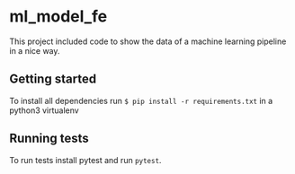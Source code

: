 # ml_model_fe

This project included code to show the data of a machine learning pipeline in a nice way. 

## Getting started
To install all dependencies run `$ pip install -r requirements.txt` in a python3 virtualenv

## Running tests
To run tests install pytest and run `pytest`.

